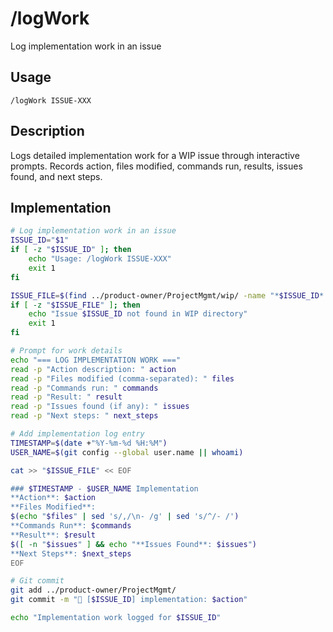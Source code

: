 # /logWork

Log implementation work in an issue

## Usage
```
/logWork ISSUE-XXX
```

## Description
Logs detailed implementation work for a WIP issue through interactive prompts. Records action, files modified, commands run, results, issues found, and next steps.

## Implementation
```bash
# Log implementation work in an issue
ISSUE_ID="$1"
if [ -z "$ISSUE_ID" ]; then
    echo "Usage: /logWork ISSUE-XXX"
    exit 1
fi

ISSUE_FILE=$(find ../product-owner/ProjectMgmt/wip/ -name "*$ISSUE_ID*.md" 2>/dev/null)
if [ -z "$ISSUE_FILE" ]; then
    echo "Issue $ISSUE_ID not found in WIP directory"
    exit 1
fi

# Prompt for work details
echo "=== LOG IMPLEMENTATION WORK ==="
read -p "Action description: " action
read -p "Files modified (comma-separated): " files
read -p "Commands run: " commands
read -p "Result: " result
read -p "Issues found (if any): " issues
read -p "Next steps: " next_steps

# Add implementation log entry
TIMESTAMP=$(date +"%Y-%m-%d %H:%M")
USER_NAME=$(git config --global user.name || whoami)

cat >> "$ISSUE_FILE" << EOF

### $TIMESTAMP - $USER_NAME Implementation
**Action**: $action
**Files Modified**: 
$(echo "$files" | sed 's/,/\n- /g' | sed 's/^/- /')
**Commands Run**: $commands
**Result**: $result
$([ -n "$issues" ] && echo "**Issues Found**: $issues")
**Next Steps**: $next_steps
EOF

# Git commit
git add ../product-owner/ProjectMgmt/
git commit -m "🔧 [$ISSUE_ID] implementation: $action"

echo "Implementation work logged for $ISSUE_ID"
```